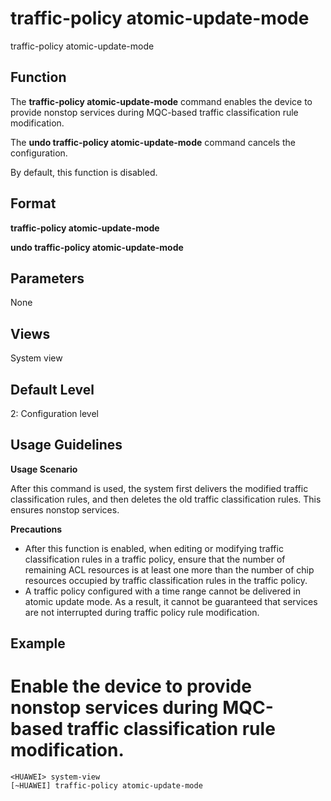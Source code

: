 traffic-policy atomic-update-mode
=================================

traffic-policy atomic-update-mode

Function
--------



The **traffic-policy atomic-update-mode** command enables the device to provide nonstop services during MQC-based traffic classification rule modification.

The **undo traffic-policy atomic-update-mode** command cancels the configuration.



By default, this function is disabled.


Format
------

**traffic-policy atomic-update-mode**

**undo traffic-policy atomic-update-mode**


Parameters
----------

None

Views
-----

System view


Default Level
-------------

2: Configuration level


Usage Guidelines
----------------

**Usage Scenario**

After this command is used, the system first delivers the modified traffic classification rules, and then deletes the old traffic classification rules. This ensures nonstop services.

**Precautions**

* After this function is enabled, when editing or modifying traffic classification rules in a traffic policy, ensure that the number of remaining ACL resources is at least one more than the number of chip resources occupied by traffic classification rules in the traffic policy.
* A traffic policy configured with a time range cannot be delivered in atomic update mode. As a result, it cannot be guaranteed that services are not interrupted during traffic policy rule modification.

Example
-------

# Enable the device to provide nonstop services during MQC-based traffic classification rule modification.
```
<HUAWEI> system-view
[~HUAWEI] traffic-policy atomic-update-mode

```
